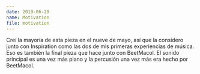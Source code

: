 ```yaml
---
date: 2019-06-29
name: Motivation
file: motivation
---
```


Creí la mayoría de esta pieza en el nueve de mayo, así que la considero junto con Inspiration como las dos de mis primeras experiencias de música. Eso es también la final pieza que hace junto con BeetMacol. El sonido principal es una vez más piano y la percusión una vez más era hecho por BeetMacol.